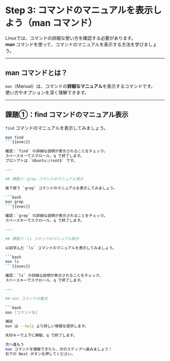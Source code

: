 # Step 3: コマンドのマニュアルを表示しよう（man コマンド）

Linuxでは、コマンドの詳細な使い方を確認する必要があります。  
**man** コマンドを使って、コマンドのマニュアルを表示する方法を学びましょう。

---

## man コマンドとは？

`man`（Manual）は、コマンドの**詳細なマニュアル**を表示するコマンドです。  
使い方やオプションを深く理解できます。

---

## 課題①：find コマンドのマニュアル表示

`find` コマンドのマニュアルを表示してみましょう。

```bash
man find
```{{exec}}

確認：`find` の詳細な説明が表示されることをチェック。  
スペースキーでスクロール、q で終了します。  
プロンプトは `Ubuntu:/root$` です。

---

## 課題②：grep コマンドのマニュアル表示

後で使う `grep` コマンドのマニュアルを表示してみましょう。

```bash
man grep
```{{exec}}

確認：`grep` の詳細な説明が表示されることをチェック。  
スペースキーでスクロール、q で終了します。

---

## 課題③：ls コマンドのマニュアル表示

以前学んだ `ls` コマンドのマニュアルを表示してみましょう。

```bash
man ls
```{{exec}}

確認：`ls` の詳細な説明が表示されることをチェック。  
スペースキーでスクロール、q で終了します。

---

## man コマンドの書式

```bash
man [コマンド名]

補足
man は --help より詳しい情報を提供します。

矢印キーで上下に移動、q で終了します。

次へ進もう
man コマンドを理解できたら、次のステップへ進みましょう！
右下の Next ボタンを押してください。

